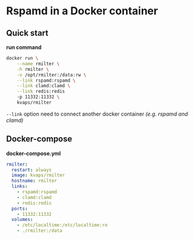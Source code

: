 Rspamd in a Docker container
============================

Quick start
-----------

**run command**

```bash
docker run \
    --name rmilter \
    -h rmilter \
    -v /opt/rmilter:/data:rw \
    --link rspamd:rspamd \
    --link clamd:clamd \
    --link redis:redis
    -p 11332:11332 \
    kvaps/rmilter
```
`--link` option need to connect another docker container *(e.g. rspamd and clamd)*

Docker-compose
--------------

**docker-compose.yml**

```yaml
rmilter:
  restart: always
  image: kvaps/rmilter
  hostname: rmilter
  links:
    - rspamd:rspamd
    - clamd:clamd
    - redis:redis
  ports:
    - 11332:11332
  volumes:
    - /etc/localtime:/etc/localtime:ro
    - ./rmilter:/data
```

